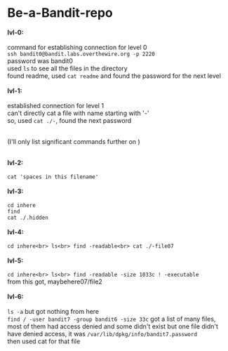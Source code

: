 # Be-a-Bandit-repo
**lvl-0:**<br><br>
    command for establishing connection for level 0<br>
    ```ssh bandit0@bandit.labs.overthewire.org -p 2220```<br>
       password was bandit0<br>
    used ```ls``` to see all the files in the directory<br>
    found readme, used ```cat readme``` and found the password for the next level<br>
<br>
**lvl-1:**<br><br>
    established connection for level 1<br>
    can't directly cat a file with name starting with '-'<br>
    so, used ```cat ./-```, found the next password<br>

<br>
(I'll only list significant commands further on )<br><br>

**lvl-2:**<br><br>
    ```cat 'spaces in this filename' ```<br>
<br>
**lvl-3:**<br><br>
    ``` cd inhere ```<br>
    `` find ``<br>
    `` cat ./.hidden ``<br>
<br>
**lvl-4:**<br><br>
    ```cd inhere<br>
       ls<br>
       find -readable<br>
       cat ./-file07```<br>
<br>
**lvl-5:**<br><br>
    ```cd inhere<br>
       ls<br>
       find -readable -size 1033c ! -executable```<br>
       from this got, maybehere07/file2<br>
<br>
**lvl-6:**<br><br>
    ```ls -a``` but got nothing from here<br>
    ```find / -user bandit7 -group bandit6 -size 33c``` got a list of many files, most of them had access denied and some didn't exist but one file didn't have denied access, it was ```/var/lib/dpkg/info/bandit7.password```<br>
    then used cat for that file<br>
    
